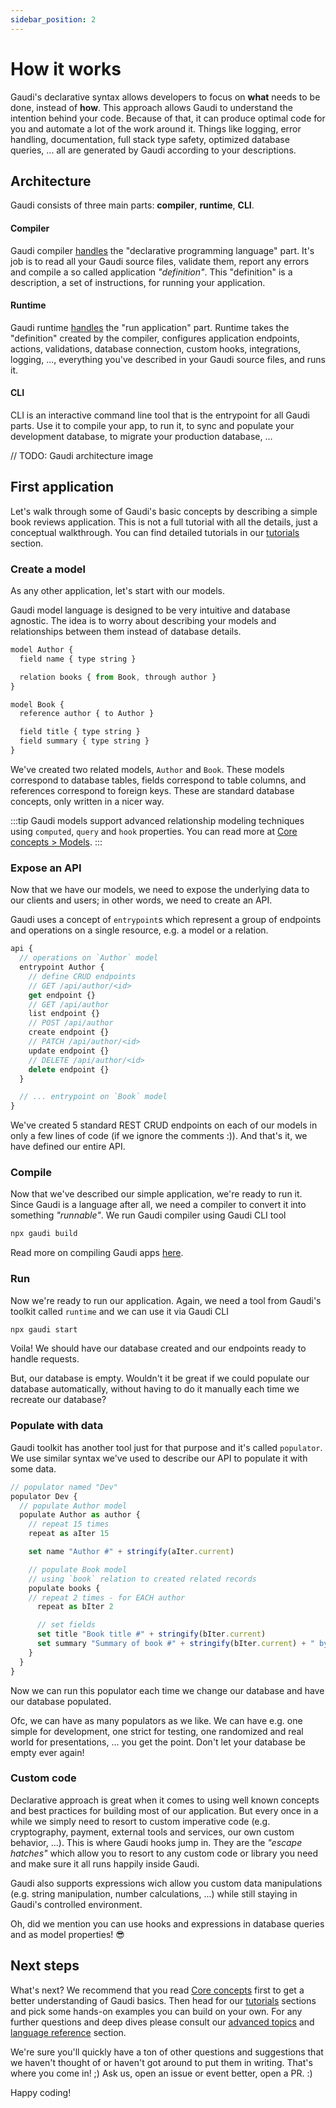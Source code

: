 ```yaml
---
sidebar_position: 2
---
```


# How it works

Gaudi's declarative syntax allows developers to focus on **what** needs to be done, instead of **how**. This approach allows Gaudi to understand the intention behind your code. Because of that, it can produce optimal code for you and automate a lot of the work around it. Things like logging, error handling, documentation, full stack type safety, optimized database queries, ... all are generated by Gaudi according to your descriptions.

## Architecture

Gaudi consists of three main parts: **compiler**, **runtime**, **CLI**.

#### Compiler

Gaudi compiler [handles](./application#building) the "declarative programming language" part. It's job is to read all your Gaudi source files, validate them, report any errors and compile a so called application _"definition"_. This "definition" is a description, a set of instructions, for running your application.

#### Runtime

Gaudi runtime [handles](application#running) the "run application" part. Runtime takes the "definition" created by the compiler, configures application endpoints, actions, validations, database connection, custom hooks, integrations, logging, ..., everything you've described in your Gaudi source files, and runs it.

#### CLI

CLI is an interactive command line tool that is the entrypoint for all Gaudi parts. Use it to compile your app, to run it, to sync and populate your development database, to migrate your production database, ...

// TODO: Gaudi architecture image

## First application

Let's walk through some of Gaudi's basic concepts by describing a simple book reviews application. This is not a full tutorial with all the details, just a conceptual walkthrough. You can find detailed tutorials in our [tutorials](../tutorials) section.

### Create a model

As any other application, let's start with our models.

Gaudi model language is designed to be very intuitive and database agnostic. The idea is to worry about describing your models and relationships between them instead of database details.

```js title="bookstore.gaudi"
model Author {
  field name { type string }

  relation books { from Book, through author }
}

model Book {
  reference author { to Author }

  field title { type string }
  field summary { type string }
}
```

We've created two related models, `Author` and `Book`. These models correspond to database tables, fields correspond to table columns, and references correspond to foreign keys. These are standard database concepts, only written in a nicer way.

:::tip
Gaudi models support advanced relationship modeling techniques using `computed`, `query` and `hook` properties. You can read more at [Core concepts > Models](../core-concepts/models).
:::

### Expose an API

Now that we have our models, we need to expose the underlying data to our clients and users; in other words, we need to create an API.

Gaudi uses a concept of `entrypoint`s which represent a group of endpoints and operations on a single resource, e.g. a model or a relation.

```js title="bookstore.gaudi"
api {
  // operations on `Author` model
  entrypoint Author {
    // define CRUD endpoints
    // GET /api/author/<id>
    get endpoint {}
    // GET /api/author
    list endpoint {}
    // POST /api/author
    create endpoint {}
    // PATCH /api/author/<id>
    update endpoint {}
    // DELETE /api/author/<id>
    delete endpoint {}
  }

  // ... entrypoint on `Book` model
}
```

We've created 5 standard REST CRUD endpoints on each of our models in only a few lines of code (if we ignore the comments :)). And that's it, we have defined our entire API.

### Compile

Now that we've described our simple application, we're ready to run it. Since Gaudi is a language after all, we need a compiler to convert it into something _"runnable"_. We run Gaudi compiler using Gaudi CLI tool

```sh
npx gaudi build
```

Read more on compiling Gaudi apps [here](../core-concepts/application).

### Run

Now we're ready to run our application. Again, we need a tool from Gaudi's toolkit called `runtime` and we can use it via Gaudi CLI

```sh
npx gaudi start
```

Voila! We should have our database created and our endpoints ready to handle requests.

But, our database is empty. Wouldn't it be great if we could populate our database automatically, without having to do it manually each time we recreate our database?

### Populate with data

Gaudi toolkit has another tool just for that purpose and it's called `populator`. We use similar syntax we've used to describe our API to populate it with some data.

```js title="bookstore.gaudi"
// populator named "Dev"
populator Dev {
  // populate Author model
  populate Author as author {
    // repeat 15 times
    repeat as aIter 15

    set name "Author #" + stringify(aIter.current)

    // populate Book model
    // using `book` relation to created related records
    populate books {
    // repeat 2 times - for EACH author
      repeat as bIter 2

      // set fields
      set title "Book title #" + stringify(bIter.current)
      set summary "Summary of book #" + stringify(bIter.current) + " by " + author.name
    }
  }
}
```

Now we can run this populator each time we change our database and have our database populated.

Ofc, we can have as many populators as we like. We can have e.g. one simple for development, one strict for testing, one randomized and real world for presentations, ... you get the point. Don't let your database be empty ever again!

### Custom code

Declarative approach is great when it comes to using well known concepts and best practices for building most of our application. But every once in a while we simply need to resort to custom imperative code (e.g. cryptography, payment, external tools and services, our own custom behavior, ...). This is where Gaudi hooks jump in. They are the _"escape hatches"_ which allow you to resort to any custom code or library you need and make sure it all runs happily inside Gaudi.

Gaudi also supports expressions wich allow you custom data manipulations (e.g. string manipulation, number calculations, ...) while still staying in Gaudi's controlled environment.

Oh, did we mention you can use hooks and expressions in database queries and as model properties! 😎

## Next steps

What's next? We recommend that you read [Core concepts](../core-concepts/) first to get a better understanding of Gaudi basics. Then head for our [tutorials](../tutorials/) sections and pick some hands-on examples you can build on your own. For any further questions and deep dives please consult our [advanced topics](../advanced-topics) and [language reference](../reference/) section.

We're sure you'll quickly have a ton of other questions and suggestions that we haven't thought of or haven't got around to put them in writing. That's where you come in! ;) Ask us, open an issue or event better, open a PR. :)

Happy coding!
